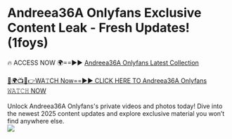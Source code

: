 # Andreea36A Onlyfans Exclusive Content Leak - Fresh Updates! (1foys)

🔥 ACCESS NOW 🌍==►► <a href="https://tinyurl.com/kvy9nzfs" rel="nofollow">Andreea36A Onlyfans Latest Collection</a>
<br><br>
[🔴🌍📺📱👉WA𝚃CH Now==►► CLICK HERE TO Andreea36A Onlyfans 𝚆𝙰𝚃𝙲𝙷 NOW](https://tinyurl.com/kvy9nzfs)
<br><br>
Unlock Andreea36A Onlyfans's private videos and photos today! Dive into the newest 2025 content updates and explore exclusive material you won’t find anywhere else.
<br>
<a href="https://tinyurl.com/kvy9nzfs" rel="nofollow" data-target="animated-image.originalLink"><img src="https://camo.githubusercontent.com/8a4f000d20f83aca3bf7ec5f350d767afa0574a8a352519fd8cfa583a6f93a33/68747470733a2f2f692e696d6775722e636f6d2f644a486b345a712e676966" data-canonical-src="https://i.imgur.com/dJHk4Zq.gif" style="max-width: 100%; display: inline-block;" data-target="animated-image.originalImage"></a>
<br>
